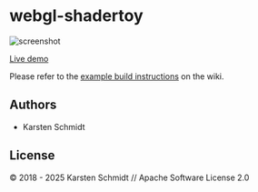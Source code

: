 # webgl-shadertoy

![screenshot](https://raw.githubusercontent.com/thi-ng/umbrella/develop/assets/examples/webgl-shadertoy.jpg)

[Live demo](http://demo.thi.ng/umbrella/webgl-shadertoy/)

Please refer to the [example build instructions](https://github.com/thi-ng/umbrella/wiki/Example-build-instructions) on the wiki.

## Authors

- Karsten Schmidt

## License

&copy; 2018 - 2025 Karsten Schmidt // Apache Software License 2.0
